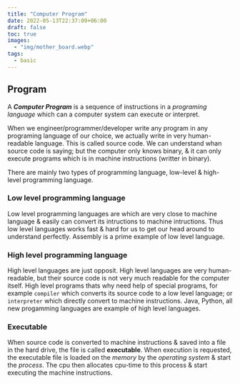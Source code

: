 ```yaml
---
title: "Computer Program"
date: 2022-05-13T22:37:09+06:00
draft: false
toc: true
images:
  - "img/mother_board.webp"
tags:
  - basic
---
```


## Program

A ***Computer Program*** is a sequence of instructions in a *programing language* which can a computer system can execute or interpret.

When we engineer/programmer/developer write any program in any programing language of our choice, we actually write in very human-readable language.
This is called source code.
We can understand whan source code is saying; but the computer only knows binary, & it can only execute programs which is in machine instructions (writter in binary).

There are mainly two types of programming language, low-level & high-level programming language.

### Low level programming language

Low level programming languages are which are very close to machine language & easily can convert its intructions to machine intructions.
Thus low level languages works fast & hard for us to get our head around to understand perfectly.
Assembly is a prime example of low level language.

### High level programming language

High level languages are just opposit.
High level languages are very human-readable, but their source code is not very much readable for the computer itself.
High level programs thats why need help of special programs, for example `compiler` which converts its source code to a low level language; or `interpreter` which directly convert to machine instructions.
Java, Python, all new progamming languages are example of high level languages.

### Executable

When source code is converted to machine instructions & saved into a file in the hard drive, the file is called **executable**.
When execution is requested, the executable file is loaded on the *memory* by the *operating system* & start the *process*.
The cpu then allocates cpu-time to this process & start executing the machine instructions.
